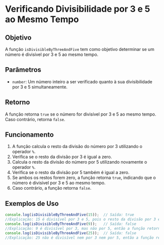 # Verificando Divisibilidade por 3 e 5 ao Mesmo Tempo

## Objetivo
A função `isDivisibleByThreeAndFive` tem como objetivo determinar se um número é divisível por 3 e 5 ao mesmo tempo.

## Parâmetros
- `number`: Um número inteiro a ser verificado quanto à sua divisibilidade por 3 e 5 simultaneamente.

## Retorno
A função retorna `true` se o número for divisível por 3 e 5 ao mesmo tempo. Caso contrário, retorna `false`.

## Funcionamento
1. A função calcula o resto da divisão do número por 3 utilizando o operador `%`.
2. Verifica se o resto da divisão por 3 é igual a zero.
3. Calcula o resto da divisão do número por 5 utilizando novamente o operador `%`.
4. Verifica se o resto da divisão por 5 também é igual a zero.
5. Se ambos os restos forem zero, a função retorna `true`, indicando que o número é divisível por 3 e 5 ao mesmo tempo.
6. Caso contrário, a função retorna `false`.

## Exemplos de Uso
```javascript
console.log(isDivisibleByThreeAndFive(15));  // Saída: true
//Explicação: 15 é divisível por 3 e 5, pois o resto da divisão por 3 e por 5 é zero.
console.log(isDivisibleByThreeAndFive(9));   // Saída: false
//Explicação: 9 é divisível por 3, mas não por 5, então a função retorna false.
console.log(isDivisibleByThreeAndFive(25));  // Saída: false
//Explicação: 25 não é divisível nem por 3 nem por 5, então a função retorna false.
